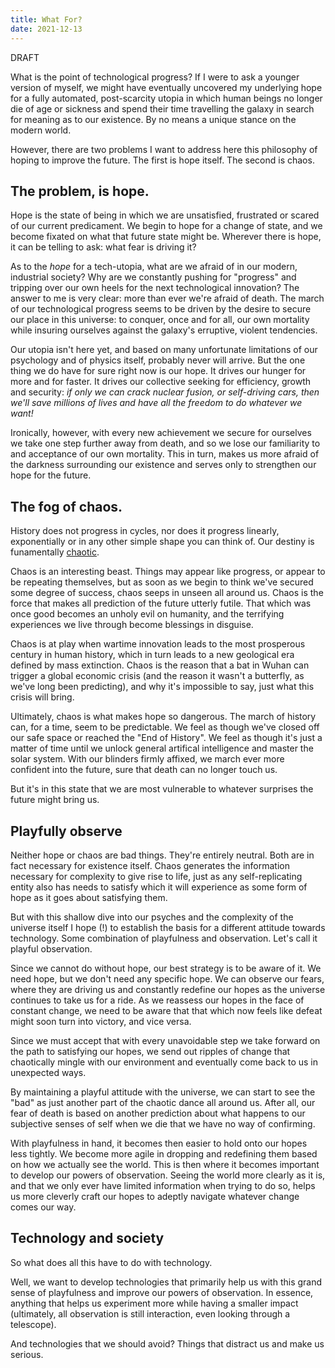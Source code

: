 ```yaml
---
title: What For?
date: 2021-12-13
---
```


DRAFT

What is the point of technological progress? If I were to ask a younger version of myself, we might have eventually uncovered my underlying hope for a fully automated, post-scarcity utopia in which human beings no longer die of age or sickness and spend their time travelling the galaxy in search for meaning as to our existence. By no means a unique stance on the modern world.

However, there are two problems I want to address here this philosophy of hoping to improve the future. The first is hope itself. The second is chaos. 
## The problem, is hope.
Hope is the state of being in which we are unsatisfied, frustrated or scared of our current predicament. We begin to hope for a change of state, and we become fixated on what that future state might be. Wherever there is hope, it can be telling to ask: what fear is driving it? 

As to the *hope* for a tech-utopia, what are we afraid of in our modern, industrial society? Why are we constantly pushing for "progress" and tripping over our own heels for the next technological innovation? The answer to me is very clear: more than ever we're afraid of death. The march of our technological progress seems to be driven by the desire to secure our place in this universe: to conquer, once and for all, our own mortality while insuring ourselves against the galaxy's erruptive, violent tendencies. 

Our utopia isn't here yet, and based on many unfortunate limitations of our psychology and of physics itself, probably never will arrive. But the one thing we do have for sure right now is our hope. It drives our hunger for more and for faster. It drives our collective seeking for efficiency, growth and security: *if only we can crack nuclear fusion, or self-driving cars, then we'll save millions of lives and have all the freedom to do whatever we want!* 

Ironically, however, with every new achievement we secure for ourselves we take one step further away from death, and so we lose our familiarity to and acceptance of our own mortality. This in turn, makes us more afraid of the darkness surrounding our existence and serves only to strengthen our hope for the future. 

## The fog of chaos.
History does not progress in cycles, nor does it progress linearly, exponentially or in any other simple shape you can think of. Our destiny is funamentally [chaotic](https://en.wikipedia.org/wiki/Chaos_theory).

Chaos is an interesting beast. Things may appear like progress, or appear to be repeating themselves, but as soon as we begin to think we've secured some degree of success, chaos seeps in unseen all around us. Chaos is the force that makes all prediction of the future utterly futile. That which was once good becomes an unholy evil on humanity, and the terrifying experiences we live through become blessings in disguise. 

Chaos is at play when wartime innovation leads to the most prosperous century in human history, which in turn leads to a new geological era defined by mass extinction. Chaos is the reason that a bat in Wuhan can trigger a global economic crisis (and the reason it wasn't a butterfly, as we've long been predicting), and why it's impossible to say, just what this crisis will bring.  

Ultimately, chaos is what makes hope so dangerous. The march of history can, for a time, seem to be predictable. We feel as though we've closed off our safe space or reached the "End of History". We feel as though it's just a matter of time until we unlock general artifical intelligence and master the solar system. With our blinders firmly affixed, we march ever more confident into the future, sure that death can no longer touch us. 

But it's in this state that we are most vulnerable to whatever surprises the future might bring us. 

## Playfully observe
Neither hope or chaos are bad things. They're entirely neutral. Both are in fact necessary for existence itself. Chaos generates the information necessary for complexity to give rise to life, just as any self-replicating entity also has needs to satisfy which it will experience as some form of hope as it goes about satisfying them.

But with this shallow dive into our psyches and the complexity of the universe itself I hope (!) to establish the basis for a different attitude towards technology. Some combination of playfulness and observation. Let's call it playful observation.

Since we cannot do without hope, our best strategy is to be aware of it. We need hope, but we don't need any specific hope. We can observe our fears, where they are driving us and constantly redefine our hopes as the universe continues to take us for a ride. As we reassess our hopes in the face of constant change, we need to be aware that that which now feels like defeat might soon turn into victory, and vice versa. 

Since we must accept that with every unavoidable step we take forward on the path to satisfying our hopes, we send out ripples of change that chaotically mingle with our environment and eventually come back to us in unexpected ways. 

By maintaining a playful attitude with the universe, we can start to see the "bad" as just another part of the chaotic dance all around us. After all, our fear of death is based on another prediction about what happens to our subjective senses of self when we die that we have no way of confirming. 

With playfulness in hand, it becomes then easier to hold onto our hopes less tightly. We become more agile in dropping and redefining them based on how we actually see the world. This is then where it becomes important to develop our powers of observation. Seeing the world more clearly as it is, and that we only ever have limited information when trying to do so, helps us more cleverly craft our hopes to adeptly navigate whatever change comes our way. 

## Technology and society
So what does all this have to do with technology. 

Well, we want to develop technologies that primarily help us with this grand sense of playfulness and improve our powers of observation. In essence, anything that helps us experiment more while having a smaller impact (ultimately, all observation is still interaction, even looking through a telescope).

And technologies that we should avoid? Things that distract us and make us serious. 
